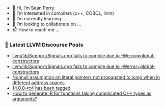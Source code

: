 - 👋 Hi, I’m Sean Perry
- 👀 I’m interested in compilers (c++, COBOL, llvm)
- 🌱 I’m currently learning ...
- 💞️ I’m looking to collaborate on ...
- 📫 How to reach me ...

<!---
s66perry/s66perry is a ✨ special ✨ repository because its `README.md` (this file) appears on your GitHub profile.
You can click the Preview link to take a look at your changes.
--->
### 📕 Latest LLVM Discourse Posts

<!-- DISCOURSE-LLVM:START -->
- [llvm/lib/Support/Signals.cpp fails to compile due to -Werror=global-constructors](https://discourse.llvm.org/t/llvm-lib-support-signals-cpp-fails-to-compile-due-to-werror-global-constructors/61070#post_4)
- [llvm/lib/Support/Signals.cpp fails to compile due to -Werror=global-constructors](https://discourse.llvm.org/t/llvm-lib-support-signals-cpp-fails-to-compile-due-to-werror-global-constructors/61070#post_3)
- [Nonnull assumption on literal pointers not propagated to icmp when in different address spaces](https://discourse.llvm.org/t/nonnull-assumption-on-literal-pointers-not-propagated-to-icmp-when-in-different-address-spaces/60975#post_7)
- [14.0.0-rc4 has been tagged](https://discourse.llvm.org/t/14-0-0-rc4-has-been-tagged/60897?page=2#post_22)
- [How to generate IR for functions taking complicated C++ types as arguments?](https://discourse.llvm.org/t/how-to-generate-ir-for-functions-taking-complicated-c-types-as-arguments/61072#post_1)
<!-- DISCOURSE-LLVM:END -->
